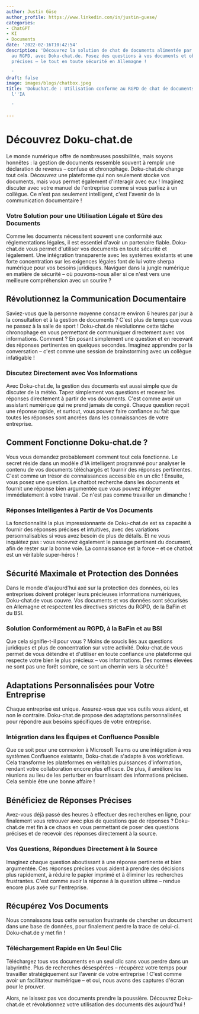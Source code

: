 ```yaml
---
author: Justin Güse
author_profile: https://www.linkedin.com/in/justin-guese/
categories:
- ChatGPT
- KI
- Documents
date: '2022-02-16T10:42:54'
description: 'Découvrez la solution de chat de documents alimentée par l''IA, conforme
  au RGPD, avec Doku-chat.de. Posez des questions à vos documents et obtenez des réponses
  précises – le tout en toute sécurité en Allemagne !

  '
draft: false
image: images/blogs/chatbox.jpeg
title: 'Dokuchat.de : Utilisation conforme au RGPD de chat de documents alimenté par
  l''IA

  '

---
```

# Découvrez Doku-chat.de

Le monde numérique offre de nombreuses possibilités, mais soyons honnêtes : la gestion de documents ressemble souvent à remplir une déclaration de revenus – confuse et chronophage. Doku-chat.de change tout cela. Découvrez une plateforme qui non seulement stocke vos documents, mais vous permet également d'interagir avec eux ! Imaginez discuter avec votre manuel de l'entreprise comme si vous parliez à un collègue. Ce n'est pas seulement intelligent, c'est l'avenir de la communication documentaire !

### Votre Solution pour une Utilisation Légale et Sûre des Documents

Comme les documents nécessitent souvent une conformité aux réglementations légales, il est essentiel d'avoir un partenaire fiable. Doku-chat.de vous permet d'utiliser vos documents en toute sécurité et légalement. Une intégration transparente avec les systèmes existants et une forte concentration sur les exigences légales font de lui votre sherpa numérique pour vos besoins juridiques. Naviguer dans la jungle numérique en matière de sécurité – où pouvons-nous aller si ce n'est vers une meilleure compréhension avec un sourire ?

## Révolutionnez la Communication Documentaire

Saviez-vous que la personne moyenne consacre environ 6 heures par jour à la consultation et à la gestion de documents ? C'est plus de temps que vous ne passez à la salle de sport ! Doku-chat.de révolutionne cette tâche chronophage en vous permettant de communiquer directement avec vos informations. Comment ? En posant simplement une question et en recevant des réponses pertinentes en quelques secondes. Imaginez apprendre par la conversation – c'est comme une session de brainstorming avec un collègue infatigable !


### Discutez Directement avec Vos Informations

Avec Doku-chat.de, la gestion des documents est aussi simple que de discuter de la météo. Tapez simplement vos questions et recevez les réponses directement à partir de vos documents. C'est comme avoir un assistant numérique qui ne prend jamais de congé. Chaque question reçoit une réponse rapide, et surtout, vous pouvez faire confiance au fait que toutes les réponses sont ancrées dans les connaissances de votre entreprise.

## Comment Fonctionne Doku-chat.de ?

Vous vous demandez probablement comment tout cela fonctionne. Le secret réside dans un modèle d'IA intelligent programmé pour analyser le contenu de vos documents téléchargés et fournir des réponses pertinentes. C'est comme un trésor de connaissances accessible en un clic ! Ensuite, vous posez une question. Le chatbot recherche dans les documents et fournit une réponse bien argumentée que vous pouvez intégrer immédiatement à votre travail. Ce n'est pas comme travailler un dimanche !

### Réponses Intelligentes à Partir de Vos Documents

La fonctionnalité la plus impressionnante de Doku-chat.de est sa capacité à fournir des réponses précises et intuitives, avec des variations personnalisables si vous avez besoin de plus de détails. Et ne vous inquiétez pas : vous recevrez également le passage pertinent du document, afin de rester sur la bonne voie. La connaissance est la force – et ce chatbot est un véritable super-héros !

## Sécurité Maximale et Protection des Données

Dans le monde d'aujourd'hui axé sur la protection des données, où les entreprises doivent protéger leurs précieuses informations numériques, Doku-chat.de vous couvre. Vos documents et vos données sont sécurisés en Allemagne et respectent les directives strictes du RGPD, de la BaFin et du BSI.

### Solution Conformément au RGPD, à la BaFin et au BSI

Que cela signifie-t-il pour vous ? Moins de soucis liés aux questions juridiques et plus de concentration sur votre activité. Doku-chat.de vous permet de vous détendre et d'utiliser en toute confiance une plateforme qui respecte votre bien le plus précieux – vos informations. Des normes élevées ne sont pas une forêt sombre, ce sont un chemin vers la sécurité !


## Adaptations Personnalisées pour Votre Entreprise

Chaque entreprise est unique. Assurez-vous que vos outils vous aident, et non le contraire. Doku-chat.de propose des adaptations personnalisées pour répondre aux besoins spécifiques de votre entreprise.

### Intégration dans les Équipes et Confluence Possible

Que ce soit pour une connexion à Microsoft Teams ou une intégration à vos systèmes Confluence existants, Doku-chat.de s'adapte à vos workflows. Cela transforme les plateformes en véritables puissances d'information, rendant votre collaboration encore plus efficace. De plus, il améliore les réunions au lieu de les perturber en fournissant des informations précises. Cela semble être une bonne affaire !

## Bénéficiez de Réponses Précises

Avez-vous déjà passé des heures à effectuer des recherches en ligne, pour finalement vous retrouver avec plus de questions que de réponses ? Doku-chat.de met fin à ce chaos en vous permettant de poser des questions précises et de recevoir des réponses directement à la source.

### Vos Questions, Répondues Directement à la Source

Imaginez chaque question aboutissant à une réponse pertinente et bien argumentée. Ces réponses précises vous aident à prendre des décisions plus rapidement, à réduire le papier imprimé et à éliminer les recherches frustrantes. C'est comme avoir la réponse à la question ultime – rendue encore plus axée sur l'entreprise.


## Récupérez Vos Documents

Nous connaissons tous cette sensation frustrante de chercher un document dans une base de données, pour finalement perdre la trace de celui-ci. Doku-chat.de y met fin !

### Téléchargement Rapide en Un Seul Clic

Téléchargez tous vos documents en un seul clic sans vous perdre dans un labyrinthe. Plus de recherches désespérées – récupérez votre temps pour travailler stratégiquement sur l'avenir de votre entreprise ! C'est comme avoir un facilitateur numérique – et oui, nous avons des captures d'écran pour le prouver.

Alors, ne laissez pas vos documents prendre la poussière. Découvrez Doku-chat.de et révolutionnez votre utilisation des documents dès aujourd'hui !
